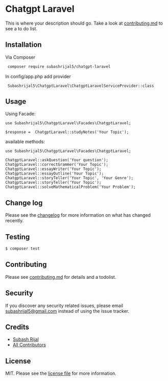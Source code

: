 # Chatgpt Laravel


This is where your description should go. Take a look at [contributing.md](contributing.md) to see a to do list.

## Installation

Via Composer

``` bash
 composer require subashrijal5/chatgpt-laravel
```
In config/app.php add provider
```
 Subashrijal5\ChatgptLaravel\ChatgptLaravelServiceProvider::class
```

## Usage
Using Facade:
```
use Subashrijal5\ChatgptLaravel\Facades\ChatgptLaravel;

$response =  ChatgptLaravel::studyNotes('Your Topic');

```

available methods: 

```
use Subashrijal5\ChatgptLaravel\Facades\ChatgptLaravel;

ChatgptLaravel::askQuestion('Your question');
ChatgptLaravel::correctGrammer('Your Topic');
ChatgptLaravel::essayWriter('Your Topic');
ChatgptLaravel::essayOutline('Your Topic');
ChatgptLaravel::storyTeller('Your Topic', 'Your Genre');
ChatgptLaravel::storyTeller('Your Topic');
ChatgptLaravel::solveMathematicalProblem('Your Problem');

```

## Change log

Please see the [changelog](changelog.md) for more information on what has changed recently.

## Testing

``` bash
$ composer test
```

## Contributing

Please see [contributing.md](contributing.md) for details and a todolist.

## Security

If you discover any security related issues, please email subashrijal5@gmail.com instead of using the issue tracker.

## Credits

- [Subash Rijal][link-author]
- [All Contributors][link-contributors]

## License

MIT. Please see the [license file](license.md) for more information.

[ico-version]: https://img.shields.io/packagist/v/subashrijal5/chatgpt-laravel.svg?style=flat-square
[ico-downloads]: https://img.shields.io/packagist/dt/subashrijal5/chatgpt-laravel.svg?style=flat-square
[ico-travis]: https://img.shields.io/travis/subashrijal5/chatgpt-laravel/master.svg?style=flat-square
[ico-styleci]: https://styleci.io/repos/12345678/shield

[link-packagist]: https://packagist.org/packages/subashrijal5/chatgpt-laravel
[link-downloads]: https://packagist.org/packages/subashrijal5/chatgpt-laravel
[link-travis]: https://travis-ci.org/subashrijal5/chatgpt-laravel
[link-styleci]: https://styleci.io/repos/12345678
[link-author]: https://github.com/subashrijal5
[link-contributors]: ../../contributors
